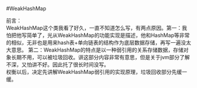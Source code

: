 #WeakHashMap

前言：  
WeakHashMap这个类我看了好久，一直不知道怎么写，有两点原因。第一：我怕把他写简单了，光从WeakHashMap的功能实现是描述，他和HashMap等非常的相似，无非也是用来hash表+单向链表的结构作为底层数据存储，再写一遍没太大意思。 第二：WeakHashMap的特点是以一种弱引用的关系存储数据，存储对象长期不用，可以被垃圾回收。讲这部分内容非常有意思，但是关于jvm部分了解不深，又怕讲不好。因此托了很长时间没写。  
权衡以后，决定先讲解WeakHashMap弱引用的实现原理，垃圾回收部分先缓一缓。 
